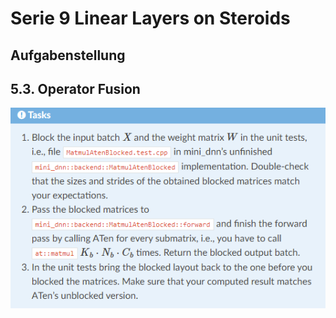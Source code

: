 # Serie 9 Linear Layers on Steroids

## Aufgabenstellung

## 5.3. Operator Fusion

![Alt-Text](https://github.com/rauschinger/Efficient_Machine_Learning/blob/main/08_Linear_Layers_on_Steroids_Part_1/aufgabenstellung.png)
